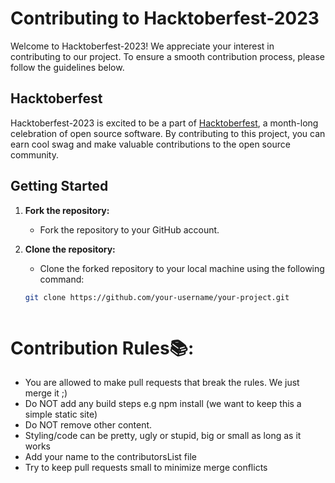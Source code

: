 
# Contributing to Hacktoberfest-2023

Welcome to Hacktoberfest-2023! We appreciate your interest in contributing to our project. To ensure a smooth contribution process, please follow the guidelines below.

## Hacktoberfest

Hacktoberfest-2023 is excited to be a part of [Hacktoberfest](https://hacktoberfest.digitalocean.com/), a month-long celebration of open source software. By contributing to this project, you can earn cool swag and make valuable contributions to the open source community.

## Getting Started

1. **Fork the repository:**
   - Fork the repository to your GitHub account.

2. **Clone the repository:**
   - Clone the forked repository to your local machine using the following command:

   ```bash
   git clone https://github.com/your-username/your-project.git



# Contribution Rules📚:

- You are allowed to make pull requests that break the rules. We just merge it ;)
- Do NOT add any build steps e.g npm install (we want to keep this a simple static site)
- Do NOT remove other content.
- Styling/code can be pretty, ugly or stupid, big or small as long as it works
- Add your name to the contributorsList file
- Try to keep pull requests small to minimize merge conflicts
